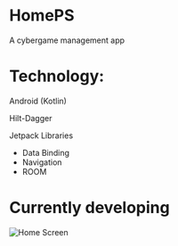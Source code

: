 # HomePS
A cybergame management app

# Technology: 

Android (Kotlin)

Hilt-Dagger

Jetpack Libraries
+ Data Binding
+ Navigation
+ ROOM


# Currently developing

![Home Screen](![list_bill](https://user-images.githubusercontent.com/38860847/148633668-6fd74884-d48c-45f7-ab62-54492e280838.png)
)
